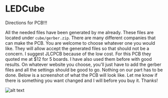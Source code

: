 # LEDCube

Directions for PCB!!!

All the needed files have been generated by me already. These files are located under `cube/gerber.zip`. There are many different
companies that can make the PCB. You are welcome to choose whatever one you would like. They will allow accept the generated files so
that should not be a concern. I suggest JLCPCB because of the low cost. For this PCB they quoted me at $12 for 5 boards. I have also used 
them before with good results. On whatever website you choose, you'll just have to add the gerber files and all the settings should be good
to go. Nothing on our part has to be done. Below is a screenshot of what the PCB will look like. Let me know if there is something you want 
changed and I will before you buy it. Thanks!

![alt text](https://github.com/[strah19]/[LEDCube]/blob/[master]/pcb_image.png?raw=true)
